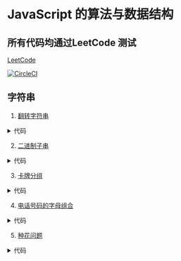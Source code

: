 # JavaScript 的算法与数据结构


## 所有代码均通过LeetCode 测试
[LeetCode](https://leetcode-cn.com/u/liu-lin-bo-yi)

[![CircleCI](https://circleci.com/gh/liulinboyi/Algorithm-and-data-structure-of-JavaScript/tree/master.svg?style=svg)](https://circleci.com/gh/liulinboyi/Algorithm-and-data-structure-of-JavaScript/tree/master)

## 字符串

1. [翻转字符串](https://github.com/liulinboyi/Algorithm-and-data-structure-of-JavaScript/blob/master/src/%E7%BF%BB%E8%BD%AC%E5%AD%97%E7%AC%A6%E4%B8%B2.ts)

<details>
  <summary>代码</summary>
  <pre>
  <code>function sort(str) {
  let temp = str
    .split(/\s/g)
    .map(item => {
      return item
        .split("")
        .reverse()
        .join("");
    })
    .join(" ");
  console.log(temp);
  return temp;
}

// module.exports = sort;
export default sort;</code>

  </pre>
</details>

2. [二进制子串](https://github.com/liulinboyi/Algorithm-and-data-structure-of-JavaScript/blob/master/src/%E4%BA%8C%E8%BF%9B%E5%88%B6%E5%AD%90%E4%B8%B2.ts)

<details>
  <summary>代码</summary>
  <pre>
  <code>export default s => {
  let last = 0; // last 上一次连续的个数
  let cur = 0; // cur  当前数字连续的个数
  let count = 0; // 符合规则子串的数量
  let len = s.length;
  for (let i = 0; i < len - 1; i++) {
    cur++;
    if (last >= cur) {
      count++;
    }
    if (s[i] != s[i + 1]) {
      last = cur;
      cur = 0;
    }
  }
// 最后一位情况
// cur ==0 <=> 后两位不同
if (cur == 0) {
cur = 1;
} else {
cur++;
}
if (last >= cur) {
count++;
}
return count;
};</code>

  </pre>
</details>

3. [卡牌分组](https://github.com/liulinboyi/Algorithm-and-data-structure-of-JavaScript/blob/master/src/array/%E5%8D%A1%E7%89%8C%E5%88%86%E7%BB%84new.ts)

<details>
  <summary>代码</summary>
  <pre>
  <code>/**
 * @param {number[]} deck
 * @return {boolean}
 */

var group = arr => {
  let single:Array<any> = [...new Set(arr)];
  let temp = [];
  let count:Array<any> = [];
  let a = 0;
  single.forEach(item => {
    count[item] = 0;
    for (let i = 0; i < arr.length; i++) {
      a = item;
      if (a === arr[i]) {
        count[a]++;
        temp.push(arr[i]);
      }
    }
  });
  count = count.filter(item => item !== "empty");
  return count;
};
//求出任意正整数的最大公约数
function gcd(a, b) {
  if (b === 0) {
    return a;
  } else {
    //两个数 a b 的最大公约数
    return gcd(b, a % b);
  }
}
var a, b, c;

var hasGroupsSizeX = function (arr) {
    arr = group(arr)
    function gcdout(arr){
    if(arr.length <= 1){
       return arr[0] % 2 === 0 ? true : false
    }
  //两个数才有 最大公约数
  if (arr.length > 1) {
    a = arr[0];
    b = arr[1];
    c = gcd(a, b);
    arr.splice(0, 2, c);
    gcdout(arr);
  } else {
    return;
  }
  if (c > 1) {
    return true;
  }
  return false;
    }
    
    return gcdout(arr)
 
}</code>

  </pre>
</details>

4. [电话号码的字母组合](https://github.com/liulinboyi/Algorithm-and-data-structure-of-JavaScript/blob/master/src/array/%E7%94%B5%E8%AF%9D%E5%8F%B7%E7%A0%81%E7%9A%84%E5%AD%97%E6%AF%8D%E7%BB%84%E5%90%88.ts)

<details>
  <summary>代码</summary>
  <pre>
  <code>/**
 * @param {string} num
 * @return {string[]}
 */

var letterCombinations = function (num){
    var numobj = {
2: "abc",
3: "def",
4: "ghi",
5: "jkl",
6: "mno",
7: "pqrs",
8: "tuv",
9: "wxyz"
}
    var a,b;
    var res = []
    if(num.length === 0) return []
    if(num.length === 1){
            let temp = numobj[num].split("")
            return temp
        }
    if(typeof num === "string"){
        var arr = num.split("")
        var flag = arr.every((element, index, array) => {
        return Object.keys(numobj).includes(element)
        })
        if(!flag){
            throw new Error("请输入的字符串包含2-9");
            return
        }
        a = numobj[arr[0]];
        b = numobj[arr[1]];
    }else if(num instanceof Array){
        var arr = num;
        a = num[0];
        b = numobj[num[1]];
    }
    
    for(var i = 0;i<a.length;i++){
        for(var j = 0;j<b.length;j++){
            res.push(a[i]+b[j])
        }
    }
    arr.splice(0,2,res)
    if(arr.length>1){
        letterCombinations(arr)
        return arr[0]
    }else{
        return arr[0]
    }
</code>

  </pre>
</details>

5. [种花问题](https://github.com/liulinboyi/Algorithm-and-data-structure-of-JavaScript/blob/master/src/array/%E7%A7%8D%E8%8A%B1%E9%97%AE%E9%A2%98.ts)

<details>
  <summary>代码</summary>
  <pre>
  <code>/**
 * @param {number[]} flowerbed
 * @param {number} n
 * @return {boolean}
 */
var canPlaceFlowers = function(flower, n) {
  let max = 0;
    if(flower.length>2){
        flower = [...flower,0]
        for (let i = 0; i < flower.length - 1; i++) {
        if (flower[i] === 0) {
          if (i === 0 && flower[1] === 0) {
            max++;
            i++;
          } else if (flower[i - 1] === 0 && flower[i + 1] === 0) {
            max++;
            i++;
          }
        }
      }
    }else{
        if(!flower.includes(1)) max++
    }
  if (max >= n) return true;

  return false;
};</code>

  </pre>
</details>
